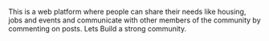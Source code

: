 This is a web platform where people can share their needs like housing, jobs and events and communicate with other members of the community by commenting on posts. 
Lets Build a strong community.